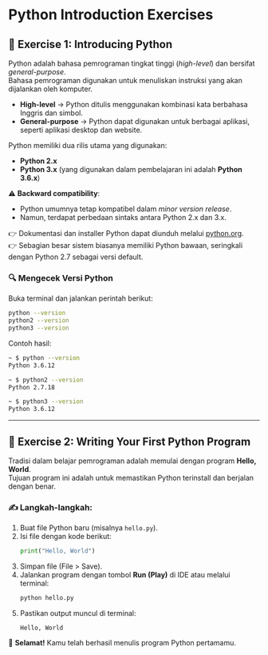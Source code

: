 # Python Introduction Exercises

## 📌 Exercise 1: Introducing Python
Python adalah bahasa pemrograman tingkat tinggi (*high-level*) dan bersifat *general-purpose*.  
Bahasa pemrograman digunakan untuk menuliskan instruksi yang akan dijalankan oleh komputer.  

- **High-level** → Python ditulis menggunakan kombinasi kata berbahasa Inggris dan simbol.  
- **General-purpose** → Python dapat digunakan untuk berbagai aplikasi, seperti aplikasi desktop dan website.  

Python memiliki dua rilis utama yang digunakan:  
- **Python 2.x**  
- **Python 3.x** (yang digunakan dalam pembelajaran ini adalah **Python 3.6.x**)  

⚠️ **Backward compatibility**:  
- Python umumnya tetap kompatibel dalam *minor version release*.  
- Namun, terdapat perbedaan sintaks antara Python 2.x dan 3.x.  

👉 Dokumentasi dan installer Python dapat diunduh melalui [python.org](https://www.python.org/).  
👉 Sebagian besar sistem biasanya memiliki Python bawaan, seringkali dengan Python 2.7 sebagai versi default.  

### 🔍 Mengecek Versi Python
Buka terminal dan jalankan perintah berikut:

```bash
python --version
python2 --version
python3 --version
```

Contoh hasil:
```bash
~ $ python --version
Python 3.6.12

~ $ python2 --version
Python 2.7.18

~ $ python3 --version
Python 3.6.12
```

---

## 📌 Exercise 2: Writing Your First Python Program
Tradisi dalam belajar pemrograman adalah memulai dengan program **Hello, World**.  
Tujuan program ini adalah untuk memastikan Python terinstall dan berjalan dengan benar.  

### ✍️ Langkah-langkah:
1. Buat file Python baru (misalnya `hello.py`).  
2. Isi file dengan kode berikut:
   ```python
   print("Hello, World")
   ```
3. Simpan file (File > Save).  
4. Jalankan program dengan tombol **Run (Play)** di IDE atau melalui terminal:  
   ```bash
   python hello.py
   ```
5. Pastikan output muncul di terminal:
   ```
   Hello, World
   ```

🎉 **Selamat!** Kamu telah berhasil menulis program Python pertamamu.
